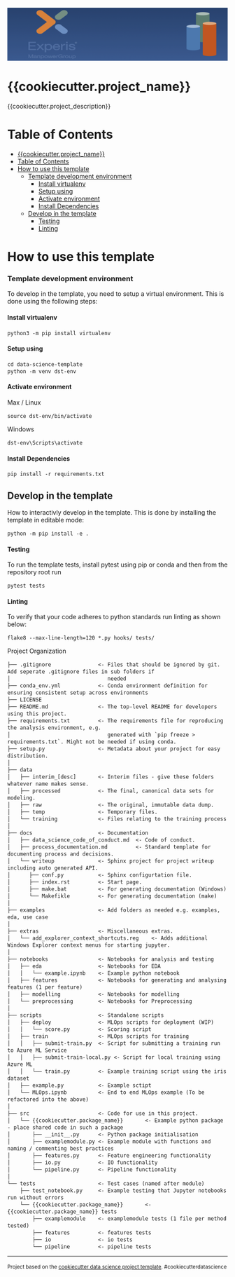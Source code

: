 ![Header Image](documentation/experis_logo.png)

{{cookiecutter.project_name}}
==============================

{{cookiecutter.project_description}}

# Table of Contents
- [{{cookiecutter.project\_name}}](#cookiecutterproject_name)
- [Table of Contents](#table-of-contents)
- [How to use this template](#how-to-use-this-template)
    - [Template development environment](#template-development-environment)
      - [Install virtualenv](#install-virtualenv)
      - [Setup using](#setup-using)
      - [Activate environment](#activate-environment)
      - [Install Dependencies](#install-dependencies)
  - [Develop in the template](#develop-in-the-template)
      - [Testing](#testing)
      - [Linting](#linting)


# How to use this template

### Template development environment
To develop in the template, you need to setup a virtual environment. This is done using the following steps:

#### Install virtualenv
````
python3 -m pip install virtualenv
````

#### Setup using
```
cd data-science-template
python -m venv dst-env
```

#### Activate environment
Max / Linux
```
source dst-env/bin/activate
```

Windows
```
dst-env\Scripts\activate
```

#### Install Dependencies
```
pip install -r requirements.txt
```

## Develop in the template

How to interactivly develop in the template. This is done by installing the template in editable mode:
```
python -m pip install -e .
```    
#### Testing
To run the template tests, install pytest using pip or conda and then from the repository root run
 
    pytest tests

#### Linting
To verify that your code adheres to python standards run linting as shown below:

    flake8 --max-line-length=120 *.py hooks/ tests/
Project Organization
```
├── .gitignore               <- Files that should be ignored by git. Add seperate .gitignore files in sub folders if 
│                               needed
├── conda_env.yml            <- Conda environment definition for ensuring consistent setup across environments
├── LICENSE
├── README.md                <- The top-level README for developers using this project.
├── requirements.txt         <- The requirements file for reproducing the analysis environment, e.g.
│                               generated with `pip freeze > requirements.txt`. Might not be needed if using conda.
├── setup.py                 <- Metadata about your project for easy distribution.
│
├── data
│   ├── interim_[desc]       <- Interim files - give these folders whatever name makes sense.
│   ├── processed            <- The final, canonical data sets for modeling.
│   ├── raw                  <- The original, immutable data dump.
│   ├── temp                 <- Temporary files.
│   └── training             <- Files relating to the training process
│
├── docs                     <- Documentation
│   ├── data_science_code_of_conduct.md  <- Code of conduct.
│   ├── process_documentation.md         <- Standard template for documenting process and decisions.
│   └── writeup              <- Sphinx project for project writeup including auto generated API.
│      ├── conf.py           <- Sphinx configurtation file.
│      ├── index.rst         <- Start page.
│      ├── make.bat          <- For generating documentation (Windows)
│      └── Makefikle         <- For generating documentation (make)
│
├── examples                 <- Add folders as needed e.g. examples, eda, use case
│
├── extras                   <- Miscellaneous extras.
│   └── add_explorer_context_shortcuts.reg    <- Adds additional Windows Explorer context menus for starting jupyter.
│
├── notebooks                <- Notebooks for analysis and testing
│   ├── eda                  <- Notebooks for EDA
│   │   └── example.ipynb    <- Example python notebook
│   ├── features             <- Notebooks for generating and analysing features (1 per feature)
│   ├── modelling            <- Notebooks for modelling
│   └── preprocessing        <- Notebooks for Preprocessing 
│
├── scripts                  <- Standalone scripts
│   ├── deploy               <- MLOps scripts for deployment (WIP)
│   │   └── score.py         <- Scoring script
│   ├── train                <- MLOps scripts for training
│   │   ├── submit-train.py  <- Script for submitting a training run to Azure ML Service
│   │   ├── submit-train-local.py <- Script for local training using Azure ML
│   │   └── train.py         <- Example training script using the iris dataset
│   ├── example.py           <- Example sctipt
│   └── MLOps.ipynb          <- End to end MLOps example (To be refactored into the above)
│
├── src                      <- Code for use in this project.
│   └── {{cookiecutter.package_name}}       <- Example python package - place shared code in such a package
│       ├── __init__.py      <- Python package initialisation
│       ├── examplemodule.py <- Example module with functions and naming / commenting best practices
│       ├── features.py      <- Feature engineering functionality
│       ├── io.py            <- IO functionality
│       └── pipeline.py      <- Pipeline functionality
│
└── tests                    <- Test cases (named after module)
    ├── test_notebook.py     <- Example testing that Jupyter notebooks run without errors
    └── {{cookiecutter.package_name}}       <- {{cookiecutter.package_name}} tests
        ├── examplemodule    <- examplemodule tests (1 file per method tested)
        ├── features         <- features tests
        ├── io               <- io tests
        └── pipeline         <- pipeline tests
```

--------

<p><small>Project based on the <a target="_blank" href="https://drivendata.github.io/cookiecutter-data-science/">cookiecutter data science project template</a>. #cookiecutterdatascience</small></p>
